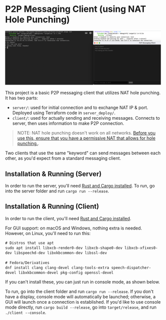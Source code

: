# P2P Messaging Client (using NAT Hole Punching)

![demo.png](demo.png)

This project is a basic P2P messaging client that utilizes NAT hole punching. It has two parts:

- `server/`: used for initial connection and to exchange NAT IP & port. Deployed using Terraform code in `server_deploy/`.
- `client/`: used for actually sending and receiving messages. Connects to server, then uses information to make P2P connection.


> NOTE: NAT hole punching doesn't work on all networks. [Before you use this, ensure that you have a 
permissive NAT that allows for hole punching.](https://clients.dh2i.com/NatTest/).

Two clients that use the same "keyword" can send messages between each other, as you'd expect from a standard messaging client.

## Installation & Running (Server)

In order to run the server, you'll need [Rust and Cargo installed](https://www.rust-lang.org/tools/install). To run, go into the server folder and run `cargo run --release`.

## Installation & Running (Client)

In order to run the client, you'll need [Rust and Cargo installed](https://www.rust-lang.org/tools/install).

For GUI support: on macOS and Windows, nothing extra is needed. However, on Linux, you'll need to run this:
```
# Distros that use apt
sudo apt install libxcb-render0-dev libxcb-shape0-dev libxcb-xfixes0-dev libspeechd-dev libxkbcommon-dev libssl-dev

# Fedora/Derivatives
dnf install clang clang-devel clang-tools-extra speech-dispatcher-devel libxkbcommon-devel pkg-config openssl-devel
```
If you can't install these, you can just run in console mode, as shown below.

To run, go into the client folder and run `cargo run --release`. If you don't have a display, console mode will automatically be launched; otherwise, a GUI will launch once a connection is established. If you'd like to use console mode directly, run `cargo build --release`, go into `target/release`, and run `./client --console`. 

